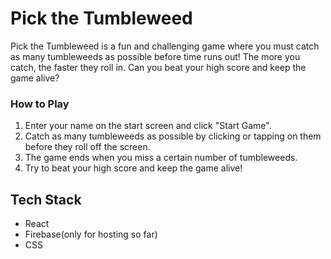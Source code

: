 # Pick the Tumbleweed

Pick the Tumbleweed is a fun and challenging game where you must catch as many tumbleweeds as possible before time runs out! The more you catch, the faster they roll in. Can you beat your high score and keep the game alive?


### How to Play

1. Enter your name on the start screen and click "Start Game".
2. Catch as many tumbleweeds as possible by clicking or tapping on them before they roll off the screen.
3. The game ends when you miss a certain number of tumbleweeds.
4. Try to beat your high score and keep the game alive!

## Tech Stack
- React
- Firebase(only for hosting so far)
- CSS
